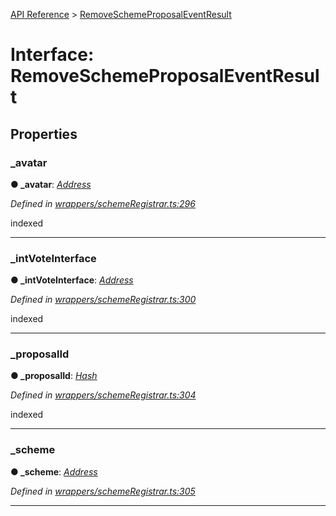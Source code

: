 [API Reference](../README.md) > [RemoveSchemeProposalEventResult](../interfaces/RemoveSchemeProposalEventResult.md)



# Interface: RemoveSchemeProposalEventResult


## Properties
<a id="_avatar"></a>

###  _avatar

**●  _avatar**:  *[Address](../#Address)* 

*Defined in [wrappers/schemeRegistrar.ts:296](https://github.com/daostack/arc.js/blob/f343aa24/lib/wrappers/schemeRegistrar.ts#L296)*



indexed




___

<a id="_intVoteInterface"></a>

###  _intVoteInterface

**●  _intVoteInterface**:  *[Address](../#Address)* 

*Defined in [wrappers/schemeRegistrar.ts:300](https://github.com/daostack/arc.js/blob/f343aa24/lib/wrappers/schemeRegistrar.ts#L300)*



indexed




___

<a id="_proposalId"></a>

###  _proposalId

**●  _proposalId**:  *[Hash](../#Hash)* 

*Defined in [wrappers/schemeRegistrar.ts:304](https://github.com/daostack/arc.js/blob/f343aa24/lib/wrappers/schemeRegistrar.ts#L304)*



indexed




___

<a id="_scheme"></a>

###  _scheme

**●  _scheme**:  *[Address](../#Address)* 

*Defined in [wrappers/schemeRegistrar.ts:305](https://github.com/daostack/arc.js/blob/f343aa24/lib/wrappers/schemeRegistrar.ts#L305)*





___


